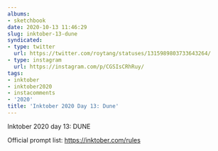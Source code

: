 ```yaml
---
albums:
- sketchbook
date: 2020-10-13 11:46:29
slug: inktober-13-dune
syndicated:
- type: twitter
  url: https://twitter.com/roytang/statuses/1315989803733643264/
- type: instagram
  url: https://instagram.com/p/CGSIsCRhRuy/
tags:
- inktober
- inktober2020
- instacomments
- '2020'
title: 'Inktober 2020 Day 13: Dune'
---
```


Inktober 2020 day 13: DUNE

Official prompt list: https://inktober.com/rules